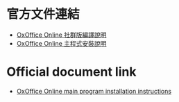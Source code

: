 # 官方文件連結

* [OxOffice Online 社群版編譯說明](https://docs.ossii.com.tw/books/oxoffice-online-%E6%8A%80%E8%A1%93%E6%89%8B%E5%86%8A/chapter/oxoffice-online)
* [OxOffice Online 主程式安裝說明](https://docs.ossii.com.tw/books/oxoffice-online-%E6%8A%80%E8%A1%93%E6%89%8B%E5%86%8A/chapter/oxoffice-online-%E4%B8%BB%E7%A8%8B%E5%BC%8F%E5%AE%89%E8%A3%9D%E8%AA%AA%E6%98%8E)

# Official document link

* [OxOffice Online main program installation instructions](https://docs.ossii.com.tw/books/oxoffice-online-technical-manual/chapter/oxoffice-online-main-program-installation-instructions)
